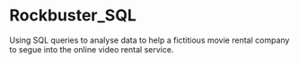 # Rockbuster_SQL
Using SQL queries to analyse data to help a fictitious movie rental company to segue into the online video rental service.
